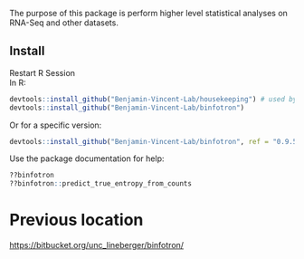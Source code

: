 The purpose of this package is perform higher level statistical analyses on RNA-Seq and other datasets.


## Install
Restart R Session  
In R:
``` r
devtools::install_github("Benjamin-Vincent-Lab/housekeeping") # used by binfotron
devtools::install_github("Benjamin-Vincent-Lab/binfotron")
```

Or for a specific version:
``` r
devtools::install_github("Benjamin-Vincent-Lab/binfotron", ref = "0.9.5")
```

Use the package documentation for help:
``` r
??binfotron
??binfotron::predict_true_entropy_from_counts
```


# Previous location
https://bitbucket.org/unc_lineberger/binfotron/ 

